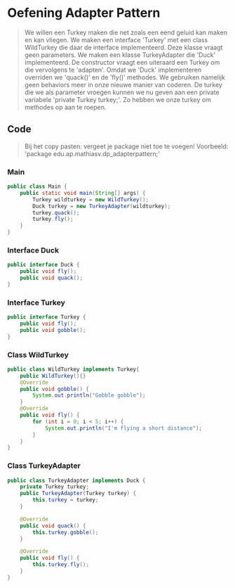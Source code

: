 # Oefening Adapter Pattern

> We willen een Turkey maken die net zoals een eend geluid kan maken en kan vliegen.
> We maken een interface 'Turkey' met een class WildTurkey die daar de interface implementeerd. Deze klasse vraagt geen parameters.
> We maken een klasse TurkeyAdapter die 'Duck' implementeerd. De constructor vraagt een uiteraard een Turkey om die vervolgens te 'adapten'. Omdat we 'Duck' implementeren overriden we 'quack()' en de 'fly()' methodes. We gebruiken namelijk geen behaviors meer in onze nieuwe manier van coderen. De turkey die we als parameter vroegen kunnen we nu geven aan een private variabele 'private Turkey turkey;'. Zo hebben we onze turkey om methodes op aan te roepen.

## Code

> Bij het copy pasten: vergeet je package niet toe te voegen!
> Voorbeeld: 'package edu.ap.mathiasv.dp_adapterpattern;'

### Main

```java
public class Main {
    public static void main(String[] args) {
        Turkey wildturkey = new WildTurkey();
        Duck turkey = new TurkeyAdapter(wildturkey);
        turkey.quack();
        turkey.fly();
    }
}
```

### Interface Duck

```java
public interface Duck {
    public void fly();
    public void quack();
}
```

### Interface Turkey

```java
public interface Turkey {
    public void fly();
    public void gobble();
}
```

### Class WildTurkey

```java
public class WildTurkey implements Turkey{
    public WildTurkey(){}
    @Override
    public void gobble() {
        System.out.println("Gobble gobble");
    }
    @Override
    public void fly() {
        for (int i = 0; i < 5; i++) {
            System.out.println("I'm flying a short distance");
        }
    }
}
```

### Class TurkeyAdapter

```java
public class TurkeyAdapter implements Duck {
    private Turkey turkey;
    public TurkeyAdapter(Turkey turkey) {
        this.turkey = turkey;
    }

    @Override
    public void quack() {
        this.turkey.gobble();
    }

    @Override
    public void fly() {
        this.turkey.fly();
    }
}
```
